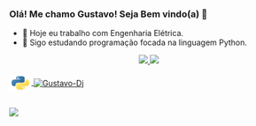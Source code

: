 ### Olá! Me chamo Gustavo! Seja Bem vindo(a) 👋

- 🔭 Hoje eu trabalho com Engenharia Elétrica.
- 🌱 Sigo estudando programação focada na linguagem Python. 

<div align="center">
  <a href="https://github.com/gustavo-sacchi">
  <img height="150em" src="https://github-readme-stats.vercel.app/api?username=gustavo-sacchi&show_icons=true&theme=highcontrast&include_all_commits=true&count_private=true"/>
  <img height="130em" src="https://github-readme-stats.vercel.app/api/top-langs/?username=gustavo-sacchi&layout=compact&langs_count=7&theme=highcontrast"/>
</div>
<div style="display: inline_block"><br>
  <img align="center" alt="Gustavo-Python" height="30" width="40" src="https://raw.githubusercontent.com/devicons/devicon/master/icons/python/python-original.svg">
  <img align="center" alt="Gustavo-Dj" height="30" width="40" src="https://cdn.jsdelivr.net/gh/devicons/devicon/icons/django/django-original.svg">
</div>
  
  ##
 
<div> 
  <a href="https://www.linkedin.com/in/gustavo-sacchi" target="_blank"><img src="https://img.shields.io/badge/-LinkedIn-%230077B5?style=for-the-badge&logo=linkedin&logoColor=white" target="_blank"></a> 

</div>
